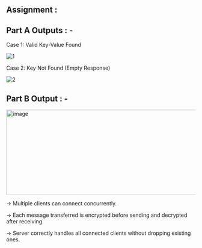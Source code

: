 ## Assignment : 

## Part A Outputs : -
Case 1: Valid Key-Value Found

![1](https://github.com/user-attachments/assets/8de664c5-dfe4-4590-89dc-eac20a2c47f0) 

Case 2: Key Not Found (Empty Response)

![2](https://github.com/user-attachments/assets/e311fe0e-7947-4ddf-b9c8-419722a9e16b)

## Part B Output : -

<img width="1313" height="227" alt="image" src="https://github.com/user-attachments/assets/43c72247-cfff-43d7-ba83-ff4fc809c84d" />

-> Multiple clients can connect concurrently.

-> Each message transferred is encrypted before sending and decrypted after receiving.

-> Server correctly handles all connected clients without dropping existing ones.
